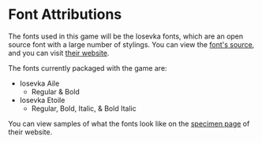 # Font Attributions

The fonts used in this game will be the Iosevka fonts, which are an open source font with a large number of stylings. You can view the [font's source](https://github.com/be5invis/Iosevka), and you can visit [their website](https://typeof.net/Iosevka/).

The fonts currently packaged with the game are:

- Iosevka Aile
  - Regular & Bold
- Iosevka Etoile
  - Regular, Bold, Italic, & Bold Italic

You can view samples of what the fonts look like on the [specimen page](https://typeof.net/Iosevka/specimen) of their website.
